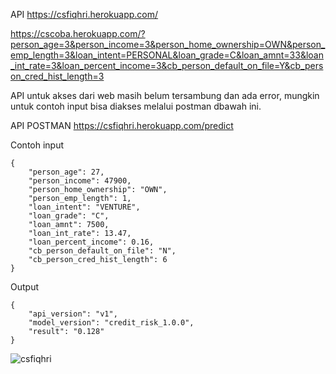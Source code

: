 API https://csfiqhri.herokuapp.com/


https://cscoba.herokuapp.com/?person_age=3&person_income=3&person_home_ownership=OWN&person_emp_length=3&loan_intent=PERSONAL&loan_grade=C&loan_amnt=33&loan_int_rate=3&loan_percent_income=3&cb_person_default_on_file=Y&cb_person_cred_hist_length=3

API untuk akses dari web masih belum tersambung dan ada error, mungkin untuk contoh input bisa diakses melalui postman dbawah ini.

API POSTMAN https://csfiqhri.herokuapp.com/predict


Contoh input
```
{
    "person_age": 27,
    "person_income": 47900,
    "person_home_ownership": "OWN",
    "person_emp_length": 1,
    "loan_intent": "VENTURE",
    "loan_grade": "C",
    "loan_amnt": 7500,
    "loan_int_rate": 13.47,
    "loan_percent_income": 0.16,
    "cb_person_default_on_file": "N",
    "cb_person_cred_hist_length": 6
}
```

Output
```
{
    "api_version": "v1",
    "model_version": "credit_risk_1.0.0",
    "result": "0.128"
}
```
![csfiqhri](https://user-images.githubusercontent.com/43493631/133954382-89a3a10f-9820-4ab8-ba0a-55a8c803488e.JPG)



